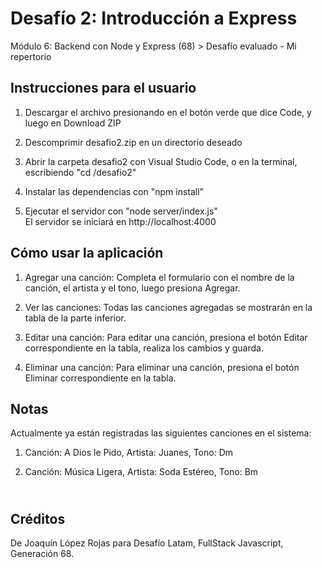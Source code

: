 <h1>Desafío 2: Introducción a Express</h1>
<p>Módulo 6: Backend con Node y Express (68) > Desafío evaluado - Mi repertorio</p>

<h2>Instrucciones para el usuario</h2>

<ol>
  <li><p>Descargar el archivo presionando en el botón verde que dice Code, y luego en Download ZIP</p></li>
  <li><p>Descomprimir desafio2.zip en un directorio deseado</p></p></li>
  <li><p>Abrir la carpeta desafio2 con Visual Studio Code, o en la terminal, escribiendo "cd <ruta-del-directorio>/desafio2"</p></p></li>
  <li><p>Instalar las dependencias con "npm install"</p></p></li>
  <li><p>Ejecutar el servidor con "node server/index.js"<br>El servidor se iniciará en http://localhost:4000</p></p></li>
</ol>

<h2>Cómo usar la aplicación</h2>

<ol>
  <li><p>Agregar una canción: Completa el formulario con el nombre de la canción, el artista y el tono, luego presiona Agregar.</p></li>
  <li><p>Ver las canciones: Todas las canciones agregadas se mostrarán en la tabla de la parte inferior.</p></li>
  <li><p>Editar una canción: Para editar una canción, presiona el botón Editar correspondiente en la tabla, realiza los cambios y guarda.</p></li>
  <li><p>Eliminar una canción: Para eliminar una canción, presiona el botón Eliminar correspondiente en la tabla.</p></li>
</ol>

<h2>Notas</h2>
Actualmente ya están registradas las siguientes canciones en el sistema:
<ol>
 <li><p>Canción: A Dios le Pido, Artista: Juanes, Tono: Dm</p></li>
 <li><p>Canción: Música Ligera, Artista: Soda Estéreo, Tono: Bm</p></li>
</ol>


<h2><br>Créditos</h2>
<p>De Joaquín López Rojas para Desafío Latam, FullStack Javascript, Generación 68.</p>

